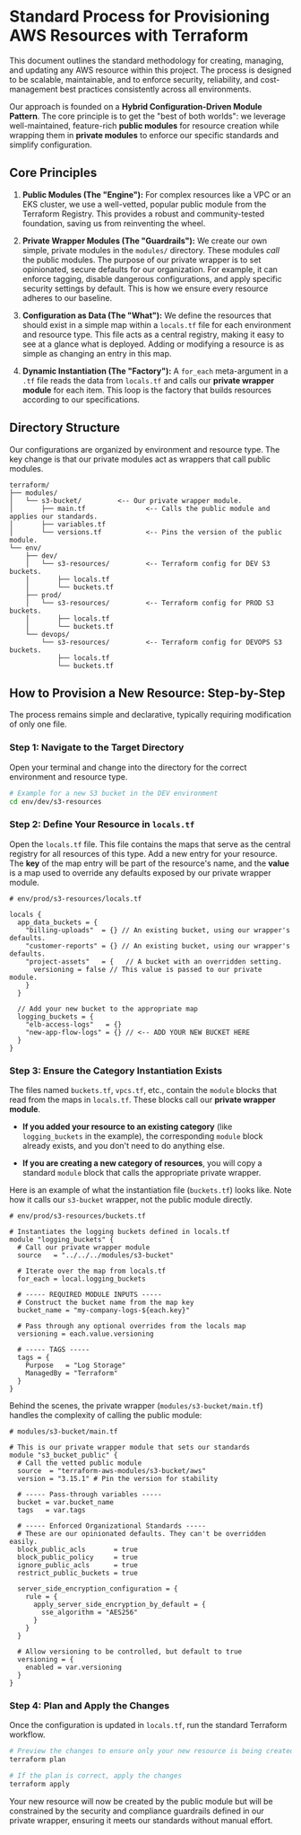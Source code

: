 # Standard Process for Provisioning AWS Resources with Terraform

This document outlines the standard methodology for creating, managing, and updating any AWS resource within this project. The process is designed to be scalable, maintainable, and to enforce security, reliability, and cost-management best practices consistently across all environments.

Our approach is founded on a **Hybrid Configuration-Driven Module Pattern**. The core principle is to get the "best of both worlds": we leverage well-maintained, feature-rich **public modules** for resource creation while wrapping them in **private modules** to enforce our specific standards and simplify configuration.

## Core Principles

1. **Public Modules (The "Engine"):** For complex resources like a VPC or an EKS cluster, we use a well-vetted, popular public module from the Terraform Registry. This provides a robust and community-tested foundation, saving us from reinventing the wheel.

2. **Private Wrapper Modules (The "Guardrails"):** We create our own simple, private modules in the `modules/` directory. These modules *call* the public modules. The purpose of our private wrapper is to set opinionated, secure defaults for our organization. For example, it can enforce tagging, disable dangerous configurations, and apply specific security settings by default. This is how we ensure every resource adheres to our baseline.

3. **Configuration as Data (The "What"):** We define the resources that should exist in a simple map within a `locals.tf` file for each environment and resource type. This file acts as a central registry, making it easy to see at a glance what is deployed. Adding or modifying a resource is as simple as changing an entry in this map.

4. **Dynamic Instantiation (The "Factory"):** A `for_each` meta-argument in a `.tf` file reads the data from `locals.tf` and calls our **private wrapper module** for each item. This loop is the factory that builds resources according to our specifications.

## Directory Structure

Our configurations are organized by environment and resource type. The key change is that our private modules act as wrappers that call public modules.

```
terraform/
├── modules/
│   └── s3-bucket/         <-- Our private wrapper module.
│       ├── main.tf               <-- Calls the public module and applies our standards.
│       ├── variables.tf
│       └── versions.tf           <-- Pins the version of the public module.
└── env/
    ├── dev/
    │   └── s3-resources/         <-- Terraform config for DEV S3 buckets.
    │       ├── locals.tf
    │       └── buckets.tf
    ├── prod/
    │   └── s3-resources/         <-- Terraform config for PROD S3 buckets.
    │       ├── locals.tf
    │       └── buckets.tf
    └── devops/
        └── s3-resources/         <-- Terraform config for DEVOPS S3 buckets.
            ├── locals.tf
            └── buckets.tf
```

## How to Provision a New Resource: Step-by-Step

The process remains simple and declarative, typically requiring modification of only one file.

### Step 1: Navigate to the Target Directory

Open your terminal and change into the directory for the correct environment and resource type.

```bash
# Example for a new S3 bucket in the DEV environment
cd env/dev/s3-resources
```

### Step 2: Define Your Resource in `locals.tf`

Open the `locals.tf` file. This file contains the maps that serve as the central registry for all resources of this type. Add a new entry for your resource. The **key** of the map entry will be part of the resource's name, and the **value** is a map used to override any defaults exposed by our private wrapper module.

```hcl
# env/prod/s3-resources/locals.tf

locals {
  app_data_buckets = {
    "billing-uploads"  = {} // An existing bucket, using our wrapper's defaults.
    "customer-reports" = {} // An existing bucket, using our wrapper's defaults.
    "project-assets"   = {   // A bucket with an overridden setting.
      versioning = false // This value is passed to our private module.
    }
  }

  // Add your new bucket to the appropriate map
  logging_buckets = {
    "elb-access-logs"   = {}
    "new-app-flow-logs" = {} // <-- ADD YOUR NEW BUCKET HERE
  }
}
```

### Step 3: Ensure the Category Instantiation Exists

The files named `buckets.tf`, `vpcs.tf`, etc., contain the `module` blocks that read from the maps in `locals.tf`. These blocks call our **private wrapper module**.

* **If you added your resource to an existing category** (like `logging_buckets` in the example), the corresponding `module` block already exists, and you don't need to do anything else.

* **If you are creating a new category of resources**, you will copy a standard `module` block that calls the appropriate private wrapper.

Here is an example of what the instantiation file (`buckets.tf`) looks like. Note how it calls our `s3-bucket` wrapper, not the public module directly.

```hcl
# env/prod/s3-resources/buckets.tf

# Instantiates the logging buckets defined in locals.tf
module "logging_buckets" {
  # Call our private wrapper module
  source   = "../../../modules/s3-bucket"

  # Iterate over the map from locals.tf
  for_each = local.logging_buckets

  # ----- REQUIRED MODULE INPUTS -----
  # Construct the bucket name from the map key
  bucket_name = "my-company-logs-${each.key}"

  # Pass through any optional overrides from the locals map
  versioning = each.value.versioning

  # ----- TAGS -----
  tags = {
    Purpose   = "Log Storage"
    ManagedBy = "Terraform"
  }
}
```

Behind the scenes, the private wrapper (`modules/s3-bucket/main.tf`) handles the complexity of calling the public module:

```hcl
# modules/s3-bucket/main.tf

# This is our private wrapper module that sets our standards
module "s3_bucket_public" {
  # Call the vetted public module
  source  = "terraform-aws-modules/s3-bucket/aws"
  version = "3.15.1" # Pin the version for stability

  # ----- Pass-through variables -----
  bucket = var.bucket_name
  tags   = var.tags

  # ----- Enforced Organizational Standards -----
  # These are our opinionated defaults. They can't be overridden easily.
  block_public_acls       = true
  block_public_policy     = true
  ignore_public_acls      = true
  restrict_public_buckets = true

  server_side_encryption_configuration = {
    rule = {
      apply_server_side_encryption_by_default = {
        sse_algorithm = "AES256"
      }
    }
  }

  # Allow versioning to be controlled, but default to true
  versioning = {
    enabled = var.versioning
  }
}
```

### Step 4: Plan and Apply the Changes

Once the configuration is updated in `locals.tf`, run the standard Terraform workflow.

```bash
# Preview the changes to ensure only your new resource is being created
terraform plan

# If the plan is correct, apply the changes
terraform apply
```

Your new resource will now be created by the public module but will be constrained by the security and compliance guardrails defined in our private wrapper, ensuring it meets our standards without manual effort.